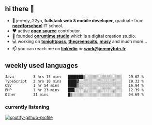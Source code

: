 ## hi there 👋

- 👦 jeremy,  22yo, **fullstack web & mobile developer**, graduate from **[needforschool](https://www.needfor-school.com/)** IT school.
- ❤️ active **[open source](https://github.com/jerembdn)** contributor.
- 🧠 founded **[onruntime studio](https://github.com/onruntime)** which is a digital creation studio.
- 💻 working on **[tonightpass](https://tonightpass.com)**, **[thegreensuits](https://thegreensuits.fr)**, **[musy](https://github.com/musyapp)** and much more...
- 📫 you can reach me on **[linkedin](https://www.linkedin.com/in/jeremybdn/)** or **[work@jeremybdn.fr](mailto:work@jeremybdn.fr)**.

## weekly used languages

<!--START_SECTION:waka-->

```txt
Java         3 hrs 15 mins   ███████▒░░░░░░░░░░░░░░░░░   29.02 %
TypeScript   2 hrs 10 mins   ████▓░░░░░░░░░░░░░░░░░░░░   19.32 %
CSV          1 hr 54 mins    ████▒░░░░░░░░░░░░░░░░░░░░   16.94 %
PHP          1 hr 23 mins    ███░░░░░░░░░░░░░░░░░░░░░░   12.39 %
Other        31 mins         █▒░░░░░░░░░░░░░░░░░░░░░░░   04.69 %
```

<!--END_SECTION:waka-->

### currently listening
[![spotify-github-profile](https://spotify-github-profile.vercel.app/api/view?uid=31ugdvkonmhxzbnkai2r7ue2empe&cover_image=true&theme=natemoo-re&show_offline=false&background_color=121212&bar_color=3356d7&bar_color_cover=false)](https://open.spotify.com/user/31225jnpumbhbpldcz2wjg24aymi)
